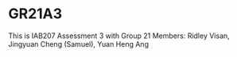 # GR21A3
This is IAB207 Assessment 3 with Group 21 Members: Ridley Visan, Jingyuan Cheng (Samuel), Yuan Heng Ang 
